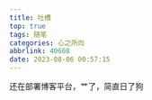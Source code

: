 ```yaml
---
title: 吐槽
top: true
tags: 随笔
categories: 心之所向
abbrlink: 40608
date: 2023-08-06 00:57:15
---
```

还在部署博客平台，艹了，简直日了狗